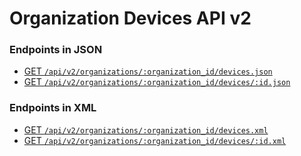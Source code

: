 # Organization Devices API v2
### Endpoints in JSON
* [GET `/api/v2/organizations/:organization_id/devices.json`](./devices-json.md#json-get-all-organization-devices)
* [GET `/api/v2/organizations/:organization_id/devices/:id.json`](./devices-json.md#json-get-organization-device)

### Endpoints in XML
* [GET `/api/v2/organizations/:organization_id/devices.xml`](./devices-xml.md#xml-get-all-organization-devices)
* [GET `/api/v2/organizations/:organization_id/devices/:id.xml`](./devices-xml.md#xml-get-organization-device)
